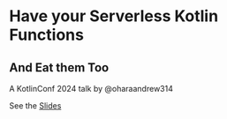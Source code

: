 # Have your Serverless Kotlin Functions
## And Eat them Too

A KotlinConf 2024 talk by @oharaandrew314

See the [Slides](https://speakerdeck.com/oharaandrew314/have-your-serverless-kotlin-functions-and-eat-them-too)